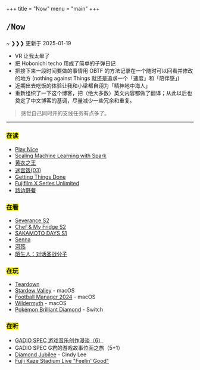 +++
title = "Now"
menu = "main"
+++

## <pre>/Now</pre>

<div class="terminal-frame">
~ ❯❯❯ 更新于 2025-01-19

- VR 让我太晕了
- 把 Hobonichi techo 用成了简单的子弹日记
- 把接下来一段时间要做的事情用 OBTF 的方法记录在一个随时可以回看并修改的地方 (nothing against Things 就还是追求一个「速度」和「陪伴感」)
- 近期出去吃饭的体验让我和小梁都自诩为「精神地中海人」
- 重新组织了一下这个博客，把（绝大多数）英文内容都做了翻译；从此以后也奠定了中文博客的基调，尽量减少一些冗余和重复。

</div>

> 感觉自己同时开的支线任务有点多了。

***

### <mark>在读</mark>

- [Play Nice](https://neodb.social/book/5v1wd4MXksYCRPSjfmrGCn)
- [Scaling Machine Learning with Spark](https://neodb.social/book/0R8bOjkTvV0nSz52LpE8zw)
- [黄衣之王](https://neodb.social/book/38XBGC505QCjWELtcohGPi)
- [迷宫饭(03)](https://neodb.social/book/10bdiWlZUD9mB14OhVDMJ3)
- [Getting Things Done](https://neodb.social/book/7mJzGDRnyTPlAJv4jbNheN)
- [Fujifilm X Series Unlimited](https://neodb.social/book/3fVWBHuJSrtuNtbwPGOGj1)
- [路边野餐](https://neodb.social/book/2BCkKhhhbVzaUnMHmYNYEt)

### <mark>在看</mark>

- [Severance S2](https://neodb.social/tv/season/2iGcyQRlEuz7fvMuAIlsKK)
- [Chef & My Fridge S2](https://neodb.social/tv/season/0ScPjGF8F7v5dIXXJZio7y)
- [SAKAMOTO DAYS S1](https://neodb.social/tv/season/6En2oxib1Fi9gzrcGXDdbq)
- [Senna](https://neodb.social/tv/season/1VSX3TO7WzphXPwnHWbnsJ)
- [河殇](https://neodb.social/tv/62HIy7hXN60VlHrCPxtTJw)
- [陌生人：对话圣战分子](https://neodb.social/tv/season/4r0SibQawf9OrCyTgaCqyJ)

### <mark>在玩</mark>

- [Teardown]()
- [Stardew Valley](https://store.steampowered.com/app/413150) - macOS
- [Football Manager 2024](https://store.steampowered.com/app/2252570/Football_Manager_2024/) - macOS
- [Wildermyth](https://store.steampowered.com/app/763890/Wildermyth/) - macOS
- [Pokémon Brilliant Diamond](https://diamondpearl.pokemon.com/en-us/) - Switch

### <mark>在听</mark>

- [GADIO SPEC 游戏音乐创作漫谈（6）](https://www.gcores.com/albums/144)
- GADIO SPEC G君的游戏故事位面之旅（5+1）
- [Diamond Jubilee](https://cindylee.bandcamp.com/album/diamond-jubilee) - Cindy Lee
- [Fujii Kaze Stadium Live "Feelin' Good"](https://music.apple.com/us/album/fujii-kaze-stadium-live-feelin-good/1777393466)
